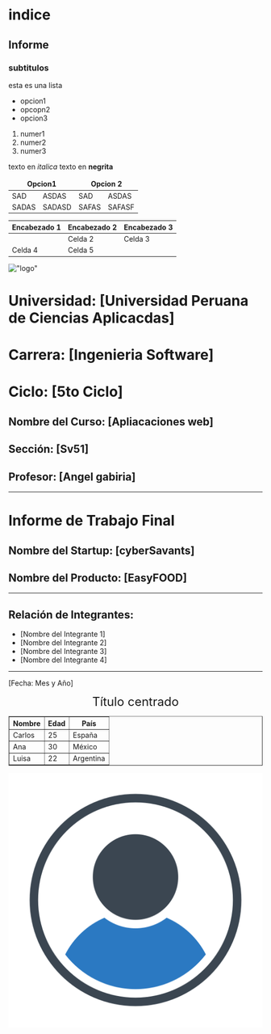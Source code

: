 # indice
## Informe
### subtitulos

esta es una lista 
- opcion1
- opcopn2
- opcion3

1. numer1
2. numer2
3. numer3

texto en *italica*
texto en **negrita**


<table>
<thead>
<tr>
<th colspan="2" style="border:2px">Opcion1 </th>
<th colspan="2" style="border:2px">Opcion 2 </th>
</tr>
</thead>
    <tr>
        <td>SAD</td>
        <td>ASDAS</td>
        <td>SAD</td>
        <td>ASDAS</td>
    </tr>
    <tr>
        <td>SADAS</td>
        <td>SADASD</td>
        <td>SAFAS</td>
        <td>SAFASF</td>
    </tr>
    
</table>


| Encabezado 1 | Encabezado 2 | Encabezado 3 |
|--------------|--------------|--------------|
|     | Celda 2      | Celda 3      |
| Celda 4      | Celda 5      |     |

!["logo"](https://upload.wikimedia.org/wikipedia/commons/f/fc/UPC_logo_transparente.png)

# Universidad: [Universidad Peruana de Ciencias Aplicacdas]
# Carrera: [Ingenieria Software]
# Ciclo: [5to Ciclo]

## Nombre del Curso: [Apliacaciones web]
## Sección: [Sv51]
## Profesor: [Angel gabiria]

---

# Informe de Trabajo Final

## Nombre del Startup: [cyberSavants]
## Nombre del Producto: [EasyFOOD]

---

## Relación de Integrantes:
- [Nombre del Integrante 1]
- [Nombre del Integrante 2]
- [Nombre del Integrante 3]
- [Nombre del Integrante 4]

---

[Fecha: Mes y Año]


<p style="text-align:center;"><span style="font-size:24px;">Título centrado</span></p>

<table border="1" align="center">
  <tr>
    <th>Nombre</th>
    <th>Edad</th>
    <th>País</th>
  </tr>
  <tr>
    <td>Carlos</td>
    <td>25</td>
    <td>España</td>
  </tr>
  <tr>
    <td>Ana</td>
    <td>30</td>
    <td>México</td>
  </tr>
  <tr>
    <td>Luisa</td>
    <td>22</td>
    <td>Argentina</td>
  </tr>
</table>
</div>

!["ususario"](./img/usuario.png)
